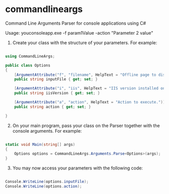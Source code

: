 # commandlineargs
Command Line Arguments Parser for console applications using C#

Usage: youconsoleapp.exe -f param1Value -action "Parameter 2 value"

1. Create your class with the structure of your parameters. For example:


```c#

using CommandLineArgs;

public class Options
{
	[ArgumentAttribute("f", "filename", HelpText = "Offline page to display.")]
	public string inputFile { get; set; }

	[ArgumentAttribute("i", "iis", HelpText = "IIS version installed on the server", DefaultValue = "7")]
	public string iisVersion { get; set; }

	[ArgumentAttribute("a", "action", HelpText = "Action to execute.")]
	public string action { get; set; }

}

```

2. On your main program, pass your class on the Parser together with the console arguments. For example:


```c#

static void Main(string[] args)
{
	Options options = CommandLineArgs.Arguments.Parse<Options>(args);
}
```


3. You may now access your parameters with the following code:


```c#

Console.WriteLine(options.inputFile);
Console.WriteLine(options.action);
```
